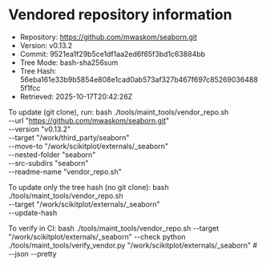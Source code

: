 Vendored repository information
===============================

- Repository: https://github.com/mwaskom/seaborn.git
- Version:    v0.13.2
- Commit:     9521ea1f29b5ce1df1aa2ed6f65f3bd1c63884bb
- Tree Mode:  bash-sha256sum
- Tree Hash:  56eba161e33b9b5854e808e1cad0ab573af327b467f697c852690364885f1fcc
- Retrieved:  2025-10-17T20:42:26Z

To update (git clone), run:
  bash ./tools/maint_tools/vendor_repo.sh \
    --url "https://github.com/mwaskom/seaborn.git" \
    --version "v0.13.2" \
    --target "/work/third_party/seaborn" \
    --move-to "/work/scikitplot/externals/_seaborn" \
    --nested-folder "seaborn" \
    --src-subdirs "seaborn" \
    --readme-name "vendor_repo.sh"

To update only the tree hash (no git clone):
  bash ./tools/maint_tools/vendor_repo.sh \
    --target "/work/scikitplot/externals/_seaborn" \
    --update-hash

To verify in CI:
  bash ./tools/maint_tools/vendor_repo.sh --target "/work/scikitplot/externals/_seaborn" --check
  python ./tools/maint_tools/verify_vendor.py "/work/scikitplot/externals/_seaborn"  # --json --pretty
